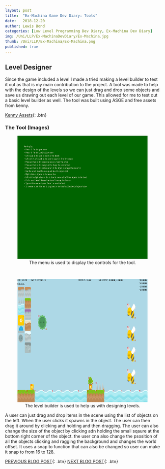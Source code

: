 ```yaml
---
layout: post
title:  "Ex-Machina Game Dev Diary: Tools"
date:   2018-12-20
author: Lewis Bond
categories: [Low Level Programming Dev Diary, Ex-Machina Dev Diary]
img: /Uni/LLP/Ex-MachinaDevDiary/Ex-Machina.jpg
thumb: /Uni/LLP/Ex-Machina/Ex-Machina.png
published: true
---
```

<!--more-->

## Level Designer

Since the game included a level I made a tried making a level builder to test it out as that is my main contribution to the project. A tool was made to help with the design of the levels so we can just drag and drop some objects and save us drawing out each level of our game. This allowed for me to test out a basic level builder as well. The tool was built using ASGE and free assets from kenny. 

[Kenny Assets](https://www.kenney.nl/assets){: .btn}

### The Tool (Images)

<center>
	<figure>
	    <a href="/assets/img/blog/Uni/LLP/Ex-MachinaDevDiary/MenuScene.PNG"><img src="/assets/img/blog/Uni/LLP/Ex-MachinaDevDiary/MenuScene.PNG" height="400"></a>
	    <figcaption>The menu is used to display the controls for the tool.</figcaption>
	</figure>
  </center>
  <br/>
  <center>
	<figure>
	<a href="/assets/img/blog/Uni/LLP/Ex-MachinaDevDiary/LevelBuilderScene.PNG"><img src="/assets/img/blog/Uni/LLP/Ex-MachinaDevDiary/LevelBuilderScene.PNG" height="400"></a>
	    <figcaption>The level builder is used to help us with designing levels.</figcaption>
	</figure>
</center>


A user can just drag and drop items in the scene using the list of objects on the left. When the user clicks it spawns in the object. The user can then drag it around by clicking and holding and then dragging. The user can also change the size of the object by clicking adn holding the small sqaure at the bottom right corner of the object. the user cna also change the psosition of all the objects clicking and ragging the background and changes the world offset. It uses a snap to function that can also be changed so user can make it snap to from 16 to 128.


[PREVIOUS BLOG POST](https://lbondi7.github.io/low%20level%20programming%20dev%20diary/ex-machina%20dev%20diary/llp-dd-ExMachina-2){: .btn} [NEXT BLOG POST](https://lbondi7.github.io/low%20level%20programming%20dev%20diary/ex-machina%20dev%20diary/llp-dd-ExMachina-4){: .btn}
